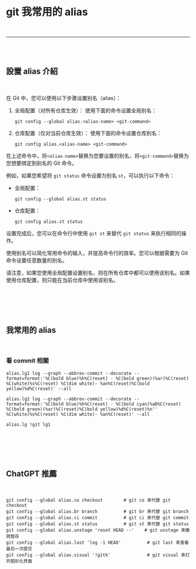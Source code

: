 # git 我常用的 alias

<br>

----

<br>
<br>

## 設置 alias 介紹

<br>

在 Git 中，您可以使用以下步骤设置别名（alias）：

1. 全局配置（对所有仓库生效）：
   使用下面的命令设置全局别名：
   ```shell
   git config --global alias.<alias-name> <git-command>
   ```

2. 仓库配置（仅对当前仓库生效）：
   使用下面的命令设置仓库别名：
   ```shell
   git config alias.<alias-name> <git-command>
   ```

在上述命令中，将`<alias-name>`替换为您要设置的别名，将`<git-command>`替换为您想要绑定到别名的 Git 命令。

例如，如果您希望将 `git status` 命令设置为别名 `st`，可以执行以下命令：

- 全局配置：
  ```shell
  git config --global alias.st status
  ```

- 仓库配置：
  ```shell
  git config alias.st status
  ```

设置完成后，您可以在命令行中使用 `git st` 来替代 `git status` 来执行相同的操作。

使用别名可以简化常用命令的输入，并提高命令行的效率。您可以根据需要为 Git 命令设置任意数量的别名。

请注意，如果您使用全局配置设置别名，则在所有仓库中都可以使用该别名。如果使用仓库配置，则只能在当前仓库中使用该别名。


<br>
<br>
<br>
<br>

## 我常用的 alias

<br>

### 看 commit 相關

```
alias.lg1 log --graph --abbrev-commit --decorate --format=format:'%C(bold blue)%h%C(reset) - %C(bold green)(%ar)%C(reset) %C(white)%s%C(reset) %C(dim white)- %an%C(reset)%C(bold yellow)%d%C(reset)' --all
```

```
alias.lg2 log --graph --abbrev-commit --decorate --format=format:'%C(bold blue)%h%C(reset) - %C(bold cyan)%aD%C(reset) %C(bold green)(%ar)%C(reset)%C(bold yellow)%d%C(reset)%n''          %C(white)%s%C(reset) %C(dim white)- %an%C(reset)' --all
```

```
alias.lg !git lg1
```

<br>
<br>
<br>
<br>

## ChatGPT 推薦

<br>

```
git config --global alias.co checkout        # git co 来代替 git checkout
git config --global alias.br branch          # git br 来代替 git branch
git config --global alias.ci commit          # git ci 来代替 git commit
git config --global alias.st status          # git st 来代替 git status
git config --global alias.unstage 'reset HEAD --'    # git unstage 来撤销暂存
git config --global alias.last 'log -1 HEAD'          # git last 来查看最后一次提交
git config --global alias.visual '!gitk'              # git visual 来打开图形化界面
```
